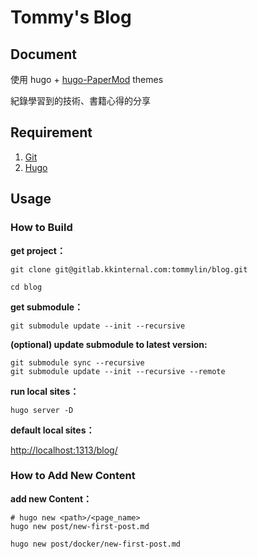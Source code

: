 # Tommy's Blog

## Document

使用 hugo + [hugo-PaperMod](https://github.com/adityatelange/hugo-PaperMod/tree/master) themes

紀錄學習到的技術、書籍心得的分享

## Requirement

1. [Git](https://git-scm.com/downloads)
2. [Hugo](https://gohugo.io/getting-started/installing/)

## Usage

### How to Build

**get project：**

```shell
git clone git@gitlab.kkinternal.com:tommylin/blog.git

cd blog
```

**get submodule：**

```shell
git submodule update --init --recursive
```

**(optional) update submodule to latest version:**

```shell
git submodule sync --recursive
git submodule update --init --recursive --remote
```

**run local sites：**

```shell
hugo server -D
```

**default local sites：**

<http://localhost:1313/blog/>

### How to Add New Content

**add new Content：**

```shell
# hugo new <path>/<page_name>
hugo new post/new-first-post.md

hugo new post/docker/new-first-post.md
```
